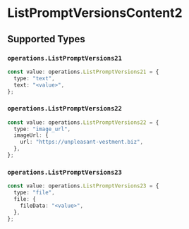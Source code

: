 # ListPromptVersionsContent2


## Supported Types

### `operations.ListPromptVersions21`

```typescript
const value: operations.ListPromptVersions21 = {
  type: "text",
  text: "<value>",
};
```

### `operations.ListPromptVersions22`

```typescript
const value: operations.ListPromptVersions22 = {
  type: "image_url",
  imageUrl: {
    url: "https://unpleasant-vestment.biz",
  },
};
```

### `operations.ListPromptVersions23`

```typescript
const value: operations.ListPromptVersions23 = {
  type: "file",
  file: {
    fileData: "<value>",
  },
};
```

